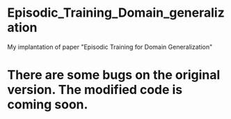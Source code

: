 # Episodic_Training_Domain_generalization
My implantation of paper "Episodic Training for Domain Generalization"

# There are some bugs on the original version. The modified code is coming soon.
